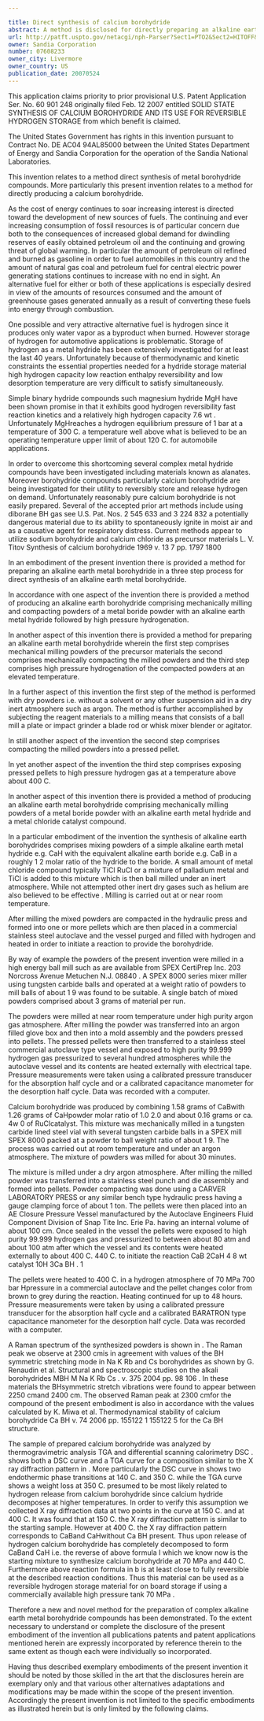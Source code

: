 ```yaml
---

title: Direct synthesis of calcium borohydride
abstract: A method is disclosed for directly preparing an alkaline earth metal borohydride, i.e. Ca(BH), from the alkaline earth metal hydride and the alkaline earth metal boride. The borohydride thus prepared is doped with a small portion of a metal chloride catalyst compound, such as RuCl, TiCl, or a mixture of TiCland palladium metal. The process provides for mechanically mixing the dry reagents under an inert atmosphere followed by charging the mixed materials with high pressure hydrogen at about 70 MPa while heating the mixture to about 400° C. The method is relatively simple and inexpensive and provides reversible hydride compounds which are free of the usual contamination introduced by prior art wet chemical methods.
url: http://patft.uspto.gov/netacgi/nph-Parser?Sect1=PTO2&Sect2=HITOFF&p=1&u=%2Fnetahtml%2FPTO%2Fsearch-adv.htm&r=1&f=G&l=50&d=PALL&S1=07608233&OS=07608233&RS=07608233
owner: Sandia Corporation
number: 07608233
owner_city: Livermore
owner_country: US
publication_date: 20070524
---
```

This application claims priority to prior provisional U.S. Patent Application Ser. No. 60 901 248 originally filed Feb. 12 2007 entitled SOLID STATE SYNTHESIS OF CALCIUM BOROHYDRIDE AND ITS USE FOR REVERSIBLE HYDROGEN STORAGE from which benefit is claimed.

The United States Government has rights in this invention pursuant to Contract No. DE AC04 94AL85000 between the United States Department of Energy and Sandia Corporation for the operation of the Sandia National Laboratories.

This invention relates to a method direct synthesis of metal borohydride compounds. More particularly this present invention relates to a method for directly producing a calcium borohydride.

As the cost of energy continues to soar increasing interest is directed toward the development of new sources of fuels. The continuing and ever increasing consumption of fossil resources is of particular concern due both to the consequences of increased global demand for dwindling reserves of easily obtained petroleum oil and the continuing and growing threat of global warming. In particular the amount of petroleum oil refined and burned as gasoline in order to fuel automobiles in this country and the amount of natural gas coal and petroleum fuel for central electric power generating stations continues to increase with no end in sight. An alternative fuel for either or both of these applications is especially desired in view of the amounts of resources consumed and the amount of greenhouse gases generated annually as a result of converting these fuels into energy through combustion.

One possible and very attractive alternative fuel is hydrogen since it produces only water vapor as a byproduct when burned. However storage of hydrogen for automotive applications is problematic. Storage of hydrogen as a metal hydride has been extensively investigated for at least the last 40 years. Unfortunately because of thermodynamic and kinetic constraints the essential properties needed for a hydride storage material high hydrogen capacity low reaction enthalpy reversibility and low desorption temperature are very difficult to satisfy simultaneously.

Simple binary hydride compounds such magnesium hydride MgH have been shown promise in that it exhibits good hydrogen reversibility fast reaction kinetics and a relatively high hydrogen capacity 7.6 wt . Unfortunately MgHreaches a hydrogen equilibrium pressure of 1 bar at a temperature of 300 C. a temperature well above what is believed to be an operating temperature upper limit of about 120 C. for automobile applications.

In order to overcome this shortcoming several complex metal hydride compounds have been investigated including materials known as alanates. Moreover borohydride compounds particularly calcium borohydride are being investigated for their utility to reversibly store and release hydrogen on demand. Unfortunately reasonably pure calcium borohydride is not easily prepared. Several of the accepted prior art methods include using diborane BH gas see U.S. Pat. Nos. 2 545 633 and 3 224 832 a potentially dangerous material due to its ability to spontaneously ignite in moist air and as a causative agent for respiratory distress. Current methods appear to utilize sodium borohydride and calcium chloride as precursor materials L. V. Titov Synthesis of calcium borohydride 1969 v. 13 7 pp. 1797 1800 

In an embodiment of the present invention there is provided a method for preparing an alkaline earth metal borohydride in a three step process for direct synthesis of an alkaline earth metal borohydride.

In accordance with one aspect of the invention there is provided a method of producing an alkaline earth borohydride comprising mechanically milling and compacting powders of a metal boride powder with an alkaline earth metal hydride followed by high pressure hydrogenation.

In another aspect of this invention there is provided a method for preparing an alkaline earth metal borohydride wherein the first step comprises mechanical milling powders of the precursor materials the second comprises mechanically compacting the milled powders and the third step comprises high pressure hydrogenation of the compacted powders at an elevated temperature.

In a further aspect of this invention the first step of the method is performed with dry powders i.e. without a solvent or any other suspension aid in a dry inert atmosphere such as argon. The method is further accomplished by subjecting the reagent materials to a milling means that consists of a ball mill a plate or impact grinder a blade rod or whisk mixer blender or agitator.

In still another aspect of the invention the second step comprises compacting the milled powders into a pressed pellet.

In yet another aspect of the invention the third step comprises exposing pressed pellets to high pressure hydrogen gas at a temperature above about 400 C.

In another aspect of this invention there is provided a method of producing an alkaline earth metal borohydride comprising mechanically milling powders of a metal boride powder with an alkaline earth metal hydride and a metal chloride catalyst compound.

In a particular embodiment of the invention the synthesis of alkaline earth borohydrides comprises mixing powders of a simple alkaline earth metal hydride e.g. CaH with the equivalent alkaline earth boride e.g. CaB in a roughly 1 2 molar ratio of the hydride to the boride. A small amount of metal chloride compound typically TiCl RuCl or a mixture of palladium metal and TiCl is added to this mixture which is then ball milled under an inert atmosphere. While not attempted other inert dry gases such as helium are also believed to be effective . Milling is carried out at or near room temperature.

After milling the mixed powders are compacted in the hydraulic press and formed into one or more pellets which are then placed in a commercial stainless steel autoclave and the vessel purged and filled with hydrogen and heated in order to initiate a reaction to provide the borohydride.

By way of example the powders of the present invention were milled in a high energy ball mill such as are available from SPEX CertiPrep Inc. 203 Norcross Avenue Metuchen N.J. 08840 . A SPEX 8000 series mixer miller using tungsten carbide balls and operated at a weight ratio of powders to mill balls of about 1 9 was found to be suitable. A single batch of mixed powders comprised about 3 grams of material per run.

The powders were milled at near room temperature under high purity argon gas atmosphere. After milling the powder was transferred into an argon filled glove box and then into a mold assembly and the powders pressed into pellets. The pressed pellets were then transferred to a stainless steel commercial autoclave type vessel and exposed to high purity 99.999 hydrogen gas pressurized to several hundred atmospheres while the autoclave vessel and its contents are heated externally with electrical tape. Pressure measurements were taken using a calibrated pressure transducer for the absorption half cycle and or a calibrated capacitance manometer for the desorption half cycle. Data was recorded with a computer.

Calcium borohydride was produced by combining 1.58 grams of CaBwith 1.26 grams of CaHpowder molar ratio of 1.0 2.0 and about 0.16 grams or ca. 4w 0 of RuClcatalyst. This mixture was mechanically milled in a tungsten carbide lined steel vial with several tungsten carbide balls in a SPEX mill SPEX 8000 packed at a powder to ball weight ratio of about 1 9. The process was carried out at room temperature and under an argon atmosphere. The mixture of powders was milled for about 30 minutes.

The mixture is milled under a dry argon atmosphere. After milling the milled powder was transferred into a stainless steel punch and die assembly and formed into pellets. Powder compacting was done using a CARVER LABORATORY PRESS or any similar bench type hydraulic press having a gauge clamping force of about 1 ton. The pellets were then placed into an AE Closure Pressure Vessel manufactured by the Autoclave Engineers Fluid Component Division of Snap Tite Inc. Erie Pa. having an internal volume of about 100 cm. Once sealed in the vessel the pellets were exposed to high purity 99.999 hydrogen gas and pressurized to between about 80 atm and about 100 atm after which the vessel and its contents were heated externally to about 400 C. 440 C. to initiate the reaction CaB 2CaH 4 8 wt catalyst 10H 3Ca BH . 1 

The pellets were heated to 400 C. in a hydrogen atmosphere of 70 MPa 700 bar Hpressure in a commercial autoclave and the pellet changes color from brown to grey during the reaction. Heating continued for up to 48 hours. Pressure measurements were taken by using a calibrated pressure transducer for the absorption half cycle and a calibrated BARATRON type capacitance manometer for the desorption half cycle. Data was recorded with a computer.

A Raman spectrum of the synthesized powders is shown in . The Raman peak we observe at 2300 cmis in agreement with values of the BH symmetric stretching mode in Na K Rb and Cs borohydrides as shown by G. Renaudin et al. Structural and spectroscopic studies on the alkali borohydrides MBH M Na K Rb Cs . v. 375 2004 pp. 98 106 . In these materials the BHsymmetric stretch vibrations were found to appear between 2250 cmand 2400 cm. The observed Raman peak at 2300 cmfor the compound of the present embodiment is also in accordance with the values calculated by K. Miwa et al. Thermodynamical stability of calcium borohydride Ca BH v. 74 2006 pp. 155122 1 155122 5 for the Ca BH structure.

The sample of prepared calcium borohydride was analyzed by thermogravimetric analysis TGA and differential scanning calorimetry DSC . shows both a DSC curve and a TGA curve for a composition similar to the X ray diffraction pattern in . More particularly the DSC curve in shows two endothermic phase transitions at 140 C. and 350 C. while the TGA curve shows a weight loss at 350 C. presumed to be most likely related to hydrogen release from calcium borohydride since calcium hydride decomposes at higher temperatures. In order to verify this assumption we collected X ray diffraction data at two points in the curve at 150 C. and at 400 C. It was found that at 150 C. the X ray diffraction pattern is similar to the starting sample. However at 400 C. the X ray diffraction pattern corresponds to CaBand CaHwithout Ca BH present. Thus upon release of hydrogen calcium borohydride has completely decomposed to form CaBand CaH i.e. the reverse of above formula I which we know now is the starting mixture to synthesize calcium borohydride at 70 MPa and 440 C. Furthermore above reaction formula in b is at least close to fully reversible at the described reaction conditions. Thus this material can be used as a reversible hydrogen storage material for on board storage if using a commercially available high pressure tank 70 MPa .

Therefore a new and novel method for the preparation of complex alkaline earth metal borohydride compounds has been demonstrated. To the extent necessary to understand or complete the disclosure of the present embodiment of the invention all publications patents and patent applications mentioned herein are expressly incorporated by reference therein to the same extent as though each were individually so incorporated.

Having thus described exemplary embodiments of the present invention it should be noted by those skilled in the art that the disclosures herein are exemplary only and that various other alternatives adaptations and modifications may be made within the scope of the present invention. Accordingly the present invention is not limited to the specific embodiments as illustrated herein but is only limited by the following claims.

